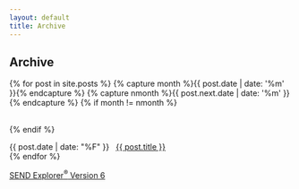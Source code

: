 ```yaml
---
layout: default  
title: Archive
---
```

## Archive

{% for post in site.posts %}
{% capture month %}{{ post.date | date: '%m' }}{% endcapture %}
{% capture nmonth %}{{ post.next.date | date: '%m' }}{% endcapture %}
{% if month != nmonth %}<div>&nbsp;</div>{% endif %}
<div>{{ post.date | date: "%F" }}&nbsp;&nbsp;&nbsp;<a href="{{ post.url }}">{{ post.title }}</a></div>
{% endfor %}

[SEND Explorer<sup>®</sup> Version 6](/sendexplorer-v6)